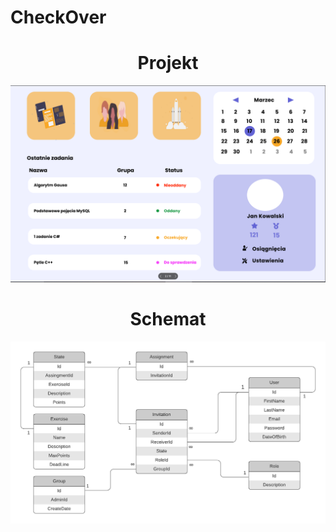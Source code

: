 # CheckOver
<div align="center">
    <h1>Projekt</h1>
    <img src="project.PNG"></img> 
    <h1>Schemat</h1>
    <img src="schema.png"></img>
</div>
